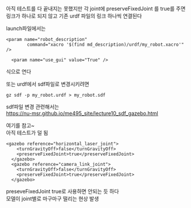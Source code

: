 아직 테스트를 다 끝내지는 못했지만 각 joint에 preserveFixedJoint 를 true를 주면 링크가 하나로 되지 않고 기존 urdf 파일의 링크 하나씩 연결된다  

launch파일에서는 
```
<param name="robot_description"
        command="xacro '$(find md_description)/urdf/my_robot.xacro'" />

  <param name="use_gui" value="True" />
```
식으로 연다  

또는 urdf에서 sdf파일로 변경시키려면 
```
gz sdf -p my_robot.urdf > my_robot.sdf
```
sdf파일 변경 관련해서는   
https://nu-msr.github.io/me495_site/lecture10_sdf_gazebo.html   
  
여기를 참고~  
아직 테스트가 덜 됨

```
<gazebo reference="horizontal_laser_joint">
    <turnGravityOff>false</turnGravityOff>
    <preserveFixedJoint>true</preserveFixedJoint>
  </gazebo>
  <gazebo reference="camera_link_joint">
    <turnGravityOff>false</turnGravityOff>
    <preserveFixedJoint>true</preserveFixedJoint>
  </gazebo>
```

preseveFixedJoint true로 사용하면 안되는 듯 하다   
모델이 joint별로 마구마구 떨리는 현상 발생  

